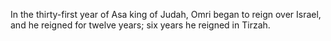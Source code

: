 In the thirty-first year of Asa king of Judah, Omri began to reign over Israel, and he reigned for twelve years; six years he reigned in Tirzah.
